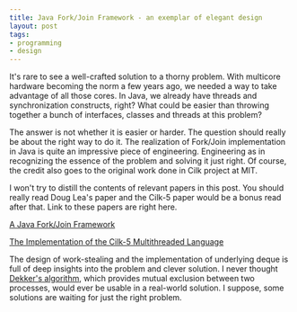 ```yaml
---
title: Java Fork/Join Framework - an exemplar of elegant design
layout: post
tags:
- programming
- design
---
```


It's rare to see a well-crafted solution to a thorny problem. With
multicore hardware becoming the norm a few years ago, we needed a way
to take advantage of all those cores. In Java, we already have
threads and synchronization constructs, right? What could be easier
than throwing together a bunch of interfaces, classes and threads at
this problem?

The answer is not whether it is easier or harder. The question should
really be about the right way to do it. The realization of Fork/Join
implementation in Java is quite an impressive piece of
engineering. Engineering as in recognizing the essence of the problem
and solving it just right. Of course, the credit also goes to the
original work done in Cilk project at MIT.

I won't try to distill the contents of relevant papers in this
post. You should really read Doug Lea's paper and the Cilk-5 paper
would be a bonus read after that. Link to these papers are right here.

[A Java Fork/Join Framework](http://gee.cs.oswego.edu/dl/papers/fj.pdf)

[The Implementation of the Cilk-5 Multithreaded Language](http://citeseerx.ist.psu.edu/viewdoc/summary?doi=10.1.1.52.2013)

The design of work-stealing and the implementation of underlying deque
is full of deep insights into the problem and clever solution. I never
thought
[Dekker's algorithm](https://en.wikipedia.org/wiki/Dekker's_algorithm),
which provides mutual exclusion between two processes, would ever be
usable in a real-world solution. I suppose, some solutions are waiting
for just the right problem.
